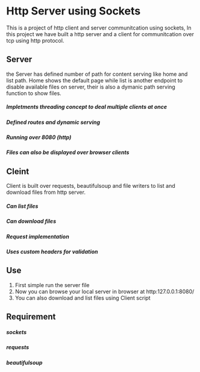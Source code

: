 # Http Server using Sockets 
This is a project of http client and server communitcation using sockets, In this project we have built a http server and a client for communitcation over tcp using http protocol.
## Server
the Server has defined number of path for content serving like home and list path. Home shows the default page while list is another endpoint to disable available files on server,
their is also a dymanic path serving function to show files.
##### Impletments threading concept to deal multiple clients at once
##### Defined routes and dynamic serving
##### Running over 8080 (http)
##### Files can also be displayed over browser clients

## Cleint
Client is built over requests, beautifulsoup and file writers to list and download files from http server.
##### Can list files
##### Can download files
##### Request implementation
##### Uses custom headers for validation

## Use
1) First simple run the server file
2) Now you can browse your local server in browser at http:127.0.0.1:8080/
3) You can also download and list files using Client script
## Requirement
##### sockets
##### requests
##### beautifulsoup
